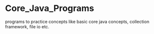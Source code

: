 # Core_Java_Programs
programs to practice concepts like basic core java concepts, collection framework, file io etc.

